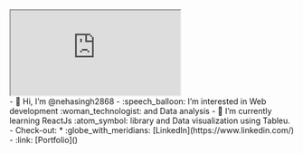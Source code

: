 <html>
 <head>
  <script src="https://unpkg.com/@dotlottie/player-component@latest/dist/dotlottie-player.mjs" type="module"></script> <dotlottie-player src="https://lottie.host/2c3fe511-4f91-401b-a55e-a971c646653d/siPurOntqt.json" background="transparent" speed="1" style="width: 300px; height: 300px;" loop autoplay></dotlottie-player>
 </head>
 <body>
<div>
<iframe src="https://lottie.host/embed/2c3fe511-4f91-401b-a55e-a971c646653d/siPurOntqt.json"></iframe>
</div>
  </body>
 </html>
- 👋 Hi, I’m @nehasingh2868
- :speech_balloon: I’m interested in Web development :woman_technologist: and Data analysis
- 🌱 I’m currently learning ReactJs :atom_symbol: library and Data visualization using Tableu.
- Check-out:
 * :globe_with_meridians: [LinkedIn](https://www.linkedin.com/)
 - :link: [Portfolio]()
<!---
nehasingh2868/nehasingh2868 is a ✨ special ✨ repository because its `README.md` (this file) appears on your GitHub profile.
You can click the Preview link to take a look at your changes.
--->
